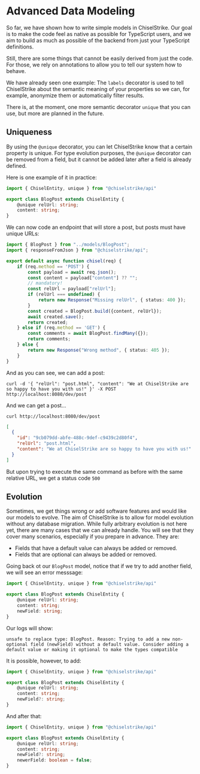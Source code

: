 # Advanced Data Modeling

So far, we have shown how to write simple models in ChiselStrike. Our goal is to make the code
feel as native as possible for TypeScript users, and we aim to build as much as possible of
the backend from just your TypeScript definitions.

Still, there are some things that cannot be easily derived
from just the code. For those, we rely on annotations to allow you to tell our system how to behave.

We have already seen one example: The `labels` decorator is used to tell ChiselStrike about the
semantic meaning of your properties so we can, for example, anonymize them or automatically filter results.

There is, at the moment, one more semantic decorator `unique` that you can use, but more are planned in the future.

## Uniqueness

By using the `@unique` decorator, you can let ChiselStrike know that a certain property is
unique. For type evolution purposes, the `@unique` decorator can be removed from a field, but it cannot
be added later after a field is already defined.

Here is one example of it in practice:

```typescript title="my-backend/models/BlogPost.ts"
import { ChiselEntity, unique } from "@chiselstrike/api"

export class BlogPost extends ChiselEntity {
    @unique relUrl: string;
    content: string;
}
```

We can now code an endpoint that will store a post, but posts must
have unique URLs:

```typescript title="my-backend/endpoints/post.ts"
import { BlogPost } from "../models/BlogPost";
import { responseFromJson } from "@chiselstrike/api";

export default async function chisel(req) {
    if (req.method == 'POST') {
        const payload = await req.json();
        const content = payload["content"] ?? "";
        // mandatory!
        const relUrl = payload["relUrl"];
        if (relUrl === undefined) {
            return new Response("Missing relUrl", { status: 400 });
        }
        const created = BlogPost.build({content, relUrl});
        await created.save();
        return created;
    } else if (req.method == 'GET') {
        const comments = await BlogPost.findMany({});
        return comments;
    } else {
        return new Response("Wrong method", { status: 405 });
    }
}
```

And as you can see, we can add a post:

```
curl -d '{ "relUrl": "post.html", "content": "We at ChiselStrike are so happy to have you with us!" }' -X POST http://localhost:8080/dev/post
```

And we can get a post...

```
curl http://localhost:8080/dev/post
```

```json
[
  {
    "id": "9cb079dd-abfe-488c-9def-c9439c2d80f4",
    "relUrl": "post.html",
    "content": "We at ChiselStrike are so happy to have you with us!"
  }
]
```

But upon trying to execute the same command as before with the same relative URL, we get a status code `500`

<!-- possibly should be HTTP 409 which indicates a user fault -->

## Evolution

Sometimes, we get things wrong or add software features and would like our models to evolve. The aim of ChiselStrike is to allow for
model evolution without any database migration. While fully arbitrary evolution is not here yet, there are
many cases that we can already handle. You will see that they cover many scenarios, especially if you
prepare in advance. They are:

* Fields that have a default value can always be added or removed.
* Fields that are optional can always be added or removed.

Going back ot our `BlogPost` model, notice that if we try to add another field, we will see an error messsage:

```typescript title="my-backend/models/BlogPost.ts"
import { ChiselEntity, unique } from "@chiselstrike/api"

export class BlogPost extends ChiselEntity {
    @unique relUrl: string;
    content: string;
    newField: string;
}
```

Our logs will show:

```
unsafe to replace type: BlogPost. Reason: Trying to add a new non-optional field (newField) without a default value. Consider adding a default value or making it optional to make the types compatible
```

It is possible, however, to add:

```typescript title="my-backend/models/BlogPost.ts"
import { ChiselEntity, unique } from "@chiselstrike/api"

export class BlogPost extends ChiselEntity {
    @unique relUrl: string;
    content: string;
    newField?: string;
}
```

And after that:

```typescript title="my-backend/models/BlogPost.ts"
import { ChiselEntity, unique } from "@chiselstrike/api"

export class BlogPost extends ChiselEntity {
    @unique relUrl: string;
    content: string;
    newField?: string;
    newerField: boolean = false;
}
```
